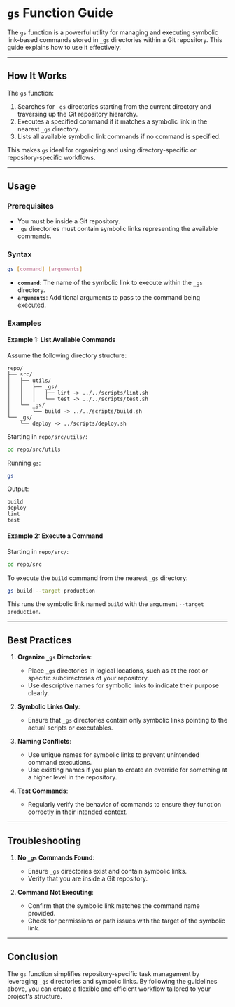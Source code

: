 # `gs` Function Guide

The `gs` function is a powerful utility for managing and executing symbolic link-based commands stored in `_gs` directories within a Git repository. This guide explains how to use it effectively.

---

## How It Works

The `gs` function:

1. Searches for `_gs` directories starting from the current directory and traversing up the Git repository hierarchy.
2. Executes a specified command if it matches a symbolic link in the nearest `_gs` directory.
3. Lists all available symbolic link commands if no command is specified.

This makes `gs` ideal for organizing and using directory-specific or repository-specific workflows.

---

## Usage

### Prerequisites

- You must be inside a Git repository.
- `_gs` directories must contain symbolic links representing the available commands.

### Syntax

```bash
gs [command] [arguments]
```

- **`command`**: The name of the symbolic link to execute within the `_gs` directory.
- **`arguments`**: Additional arguments to pass to the command being executed.

### Examples

#### Example 1: List Available Commands

Assume the following directory structure:

```
repo/
├── src/
│   ├── utils/
│   │   ├── _gs/
│   │   │   ├── lint -> ../../scripts/lint.sh
│   │   │   └── test -> ../../scripts/test.sh
│   └── _gs/
│       └── build -> ../../scripts/build.sh
└── _gs/
    └── deploy -> ../scripts/deploy.sh
```

Starting in `repo/src/utils/`:

```bash
cd repo/src/utils
```

Running `gs`:

```bash
gs
```

Output:

```
build
deploy
lint
test
```

#### Example 2: Execute a Command

Starting in `repo/src/`:

```bash
cd repo/src
```

To execute the `build` command from the nearest `_gs` directory:

```bash
gs build --target production
```

This runs the symbolic link named `build` with the argument `--target production`.

---

## Best Practices

1. **Organize `_gs` Directories**:
   - Place `_gs` directories in logical locations, such as at the root or specific subdirectories of your repository.
   - Use descriptive names for symbolic links to indicate their purpose clearly.

2. **Symbolic Links Only**:
   - Ensure that `_gs` directories contain only symbolic links pointing to the actual scripts or executables.

3. **Naming Conflicts**:
   - Use unique names for symbolic links to prevent unintended command executions.
   - Use existing names if you plan to create an override for something at a higher level in the repository.
   
4. **Test Commands**:
   - Regularly verify the behavior of commands to ensure they function correctly in their intended context.

---

## Troubleshooting

1. **No `_gs` Commands Found**:
   - Ensure `_gs` directories exist and contain symbolic links.
   - Verify that you are inside a Git repository.

2. **Command Not Executing**:
   - Confirm that the symbolic link matches the command name provided.
   - Check for permissions or path issues with the target of the symbolic link.

---

## Conclusion

The `gs` function simplifies repository-specific task management by leveraging `_gs` directories and symbolic links. By following the guidelines above, you can create a flexible and efficient workflow tailored to your project's structure.